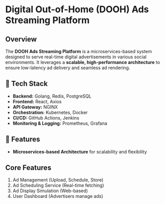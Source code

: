 
# Digital Out-of-Home (DOOH) Ads Streaming Platform

##  Overview
The **DOOH Ads Streaming Platform** is a microservices-based system designed to serve real-time digital advertisements in various social environments. It leverages a **scalable, high-performance architecture** to ensure low-latency ad delivery and seamless ad rendering.

## 🔧 Tech Stack
- **Backend:** Golang, Redis, PostgreSQL
- **Frontend:** React, Axios
- **API Gateway:** NGINX
- **Orchestration:** Kubernetes, Docker
- **CI/CD:** GitHub Actions, Jenkins
- **Monitoring & Logging:** Prometheus, Grafana

## 📌 Features
- **Microservices-based Architecture** for scalability and flexibility
## Core Features
1. Ad Management (Upload, Schedule, Store)
2. Ad Scheduling Service (Real-time fetching)
3. Ad Display Simulation (Web-based)
4. User Dashboard (Advertisers manage ads)
